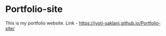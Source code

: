 # Portfolio-site
This is my portfolio website.
Link - https://jyoti-saklani.github.io/Portfolio-site/
